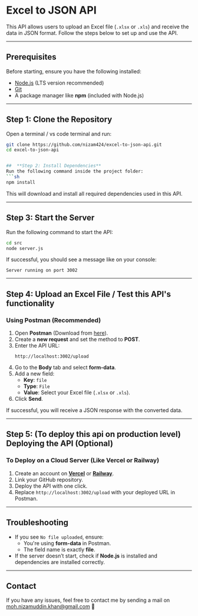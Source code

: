 # Excel to JSON API

This API allows users to upload an Excel file (`.xlsx` or `.xls`) and receive the data in JSON format. Follow the steps below to set up and use the API.

---

##  **Prerequisites**
Before starting, ensure you have the following installed:
- [Node.js](https://nodejs.org/) (LTS version recommended) 
- [Git](https://git-scm.com/)
- A package manager like **npm** (included with Node.js)

---

##  **Step 1: Clone the Repository**
Open a terminal / vs code terminal and run:
```sh
git clone https://github.com/nizam424/excel-to-json-api.git
cd excel-to-json-api


##  **Step 2: Install Dependencies**
Run the following command inside the project folder:
```sh
npm install
```
This will download and install all required dependencies used in this API.

---

##  **Step 3: Start the Server**
Run the following command to start the API:
```sh
cd src
node server.js
```
If successful, you should see a message like on your console:
```
Server running on port 3002
```

---

##  **Step 4: Upload an Excel File / Test this API's functionality**
### **Using Postman (Recommended)**
1. Open **Postman** (Download from [here](https://www.postman.com/)).
2. Create a **new request** and set the method to **POST**.
3. Enter the API URL:
   ```
   http://localhost:3002/upload
   ```
4. Go to the **Body** tab and select **form-data**.
5. Add a new field:
   - **Key**: `file`
   - **Type**: `File`
   - **Value**: Select your Excel file (`.xlsx` or `.xls`).
6. Click **Send**.

 If successful, you will receive a JSON response with the converted data.

---

##  **Step 5: (To deploy this api on production level) Deploying the API (Optional)**
### **To Deploy on a Cloud Server (Like Vercel or Railway)**
1. Create an account on **[Vercel](https://vercel.com/)** or **[Railway](https://railway.app/)**.
2. Link your GitHub repository.
3. Deploy the API with one click.
4. Replace `http://localhost:3002/upload` with your deployed URL in Postman.

---

##  **Troubleshooting**
- If you see `No file uploaded`, ensure:
  - You're using **form-data** in Postman.
  - The field name is exactly **file**.
- If the server doesn’t start, check if **Node.js** is installed and dependencies are installed correctly.

---

##  **Contact**
If you have any issues, feel free to contact me by sending a mail  on moh.nizamuddin.khan@gmail.com 🚀

